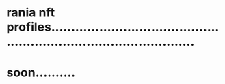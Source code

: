 # rania nft profiles.........................................................................................
# soon..........
